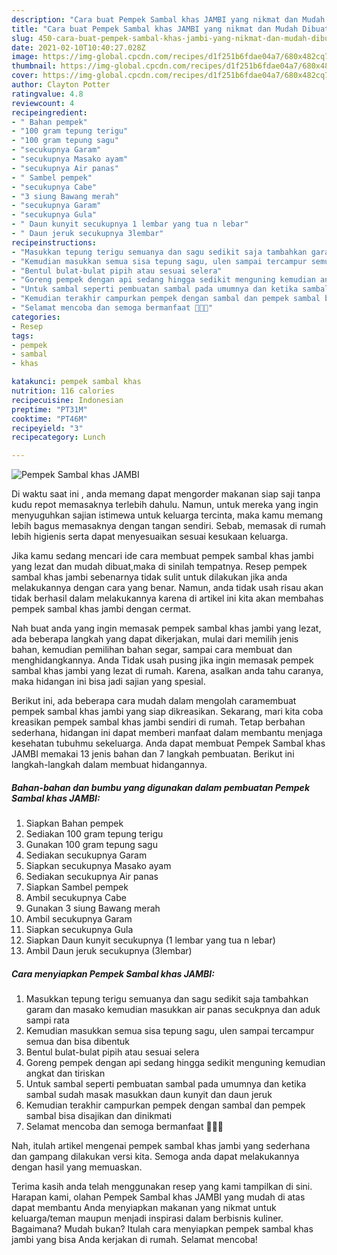 ```yaml
---
description: "Cara buat Pempek Sambal khas JAMBI yang nikmat dan Mudah Dibuat"
title: "Cara buat Pempek Sambal khas JAMBI yang nikmat dan Mudah Dibuat"
slug: 450-cara-buat-pempek-sambal-khas-jambi-yang-nikmat-dan-mudah-dibuat
date: 2021-02-10T10:40:27.028Z
image: https://img-global.cpcdn.com/recipes/d1f251b6fdae04a7/680x482cq70/pempek-sambal-khas-jambi-foto-resep-utama.jpg
thumbnail: https://img-global.cpcdn.com/recipes/d1f251b6fdae04a7/680x482cq70/pempek-sambal-khas-jambi-foto-resep-utama.jpg
cover: https://img-global.cpcdn.com/recipes/d1f251b6fdae04a7/680x482cq70/pempek-sambal-khas-jambi-foto-resep-utama.jpg
author: Clayton Potter
ratingvalue: 4.8
reviewcount: 4
recipeingredient:
- " Bahan pempek"
- "100 gram tepung terigu"
- "100 gram tepung sagu"
- "secukupnya Garam"
- "secukupnya Masako ayam"
- "secukupnya Air panas"
- " Sambel pempek"
- "secukupnya Cabe"
- "3 siung Bawang merah"
- "secukupnya Garam"
- "secukupnya Gula"
- " Daun kunyit secukupnya 1 lembar yang tua n lebar"
- " Daun jeruk secukupnya 3lembar"
recipeinstructions:
- "Masukkan tepung terigu semuanya dan sagu sedikit saja tambahkan garam dan masako kemudian masukkan air panas secukpnya dan aduk sampi rata"
- "Kemudian masukkan semua sisa tepung sagu, ulen sampai tercampur semua dan bisa dibentuk"
- "Bentul bulat-bulat pipih atau sesuai selera"
- "Goreng pempek dengan api sedang hingga sedikit menguning kemudian angkat dan tiriskan"
- "Untuk sambal seperti pembuatan sambal pada umumnya dan ketika sambal sudah masak masukkan daun kunyit dan daun jeruk"
- "Kemudian terakhir campurkan pempek dengan sambal dan pempek sambal bisa disajikan dan dinikmati"
- "Selamat mencoba dan semoga bermanfaat 🥰🙏🏻"
categories:
- Resep
tags:
- pempek
- sambal
- khas

katakunci: pempek sambal khas 
nutrition: 116 calories
recipecuisine: Indonesian
preptime: "PT31M"
cooktime: "PT46M"
recipeyield: "3"
recipecategory: Lunch

---
```



![Pempek Sambal khas JAMBI](https://img-global.cpcdn.com/recipes/d1f251b6fdae04a7/680x482cq70/pempek-sambal-khas-jambi-foto-resep-utama.jpg)

Di waktu  saat ini , anda memang dapat mengorder makanan siap saji tanpa kudu repot memasaknya terlebih dahulu. Namun, untuk mereka yang ingin menyuguhkan sajian istimewa untuk keluarga tercinta, maka kamu memang lebih bagus memasaknya dengan tangan sendiri. Sebab, memasak di rumah lebih higienis serta dapat menyesuaikan sesuai kesukaan keluarga.

Jika kamu sedang mencari ide cara membuat pempek sambal khas jambi yang lezat dan mudah dibuat,maka di sinilah tempatnya. Resep pempek sambal khas jambi  sebenarnya tidak sulit untuk dilakukan jika anda melakukannya dengan cara yang benar. Namun, anda tidak usah risau akan tidak berhasil dalam melakukannya 
karena di artikel ini kita akan membahas pempek sambal khas jambi dengan cermat.  



Nah buat anda yang ingin memasak pempek sambal khas jambi yang lezat, ada beberapa langkah yang dapat dikerjakan, mulai dari memilih jenis bahan, kemudian pemilihan bahan segar, sampai cara membuat dan menghidangkannya. Anda Tidak usah pusing jika ingin memasak pempek sambal khas jambi yang lezat di rumah. Karena, asalkan anda  tahu caranya, maka hidangan ini bisa jadi sajian yang spesial.

Berikut ini, ada beberapa cara mudah dalam mengolah caramembuat pempek sambal khas jambi yang siap dikreasikan. Sekarang, mari kita coba kreasikan pempek sambal khas jambi sendiri di rumah. Tetap berbahan sederhana, hidangan ini dapat memberi manfaat dalam membantu menjaga kesehatan tubuhmu sekeluarga. Anda dapat membuat Pempek Sambal khas JAMBI memakai 13 jenis bahan dan 7 langkah pembuatan. Berikut ini langkah-langkah dalam membuat hidangannya.

<!--inarticleads1-->

##### Bahan-bahan dan bumbu yang digunakan dalam pembuatan Pempek Sambal khas JAMBI:

1. Siapkan  Bahan pempek
1. Sediakan 100 gram tepung terigu
1. Gunakan 100 gram tepung sagu
1. Sediakan secukupnya Garam
1. Siapkan secukupnya Masako ayam
1. Sediakan secukupnya Air panas
1. Siapkan  Sambel pempek
1. Ambil secukupnya Cabe
1. Gunakan 3 siung Bawang merah
1. Ambil secukupnya Garam
1. Siapkan secukupnya Gula
1. Siapkan  Daun kunyit secukupnya (1 lembar yang tua n lebar)
1. Ambil  Daun jeruk secukupnya (3lembar)




<!--inarticleads2-->

##### Cara menyiapkan Pempek Sambal khas JAMBI:

1. Masukkan tepung terigu semuanya dan sagu sedikit saja tambahkan garam dan masako kemudian masukkan air panas secukpnya dan aduk sampi rata
1. Kemudian masukkan semua sisa tepung sagu, ulen sampai tercampur semua dan bisa dibentuk
1. Bentul bulat-bulat pipih atau sesuai selera
1. Goreng pempek dengan api sedang hingga sedikit menguning kemudian angkat dan tiriskan
1. Untuk sambal seperti pembuatan sambal pada umumnya dan ketika sambal sudah masak masukkan daun kunyit dan daun jeruk
1. Kemudian terakhir campurkan pempek dengan sambal dan pempek sambal bisa disajikan dan dinikmati
1. Selamat mencoba dan semoga bermanfaat 🥰🙏🏻




Nah, itulah artikel mengenai  pempek sambal khas jambi  yang sederhana dan gampang dilakukan versi kita. Semoga anda dapat melakukannya dengan hasil yang memuaskan. 

Terima kasih anda telah menggunakan resep yang kami tampilkan di sini. Harapan kami, olahan  Pempek Sambal khas JAMBI yang mudah di atas dapat membantu Anda menyiapkan makanan yang nikmat untuk keluarga/teman maupun menjadi inspirasi dalam berbisnis kuliner. Bagaimana? Mudah bukan? Itulah cara menyiapkan pempek sambal khas jambi yang bisa Anda kerjakan di rumah. Selamat mencoba!

